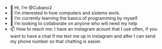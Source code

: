 - 👋 Hi, I’m @Cubano2
- 👀 I’m interested in how computers and sistems work. 
- 🌱 I’m currently learning the basics of programming by myself.
- 💞️ I’m looking to collaborate on anyone who will need my help
- 📫 How to reach me: I have an instagram acount that I use often, if you want to have a chat if me text me up in instagram and after I can send my phone number so that chatting is easier.

<!---
Cubano2/Cubano2 is a ✨ special ✨ repository because its `README.md` (this file) appears on your GitHub profile.
You can click the Preview link to take a look at your changes.
--->
